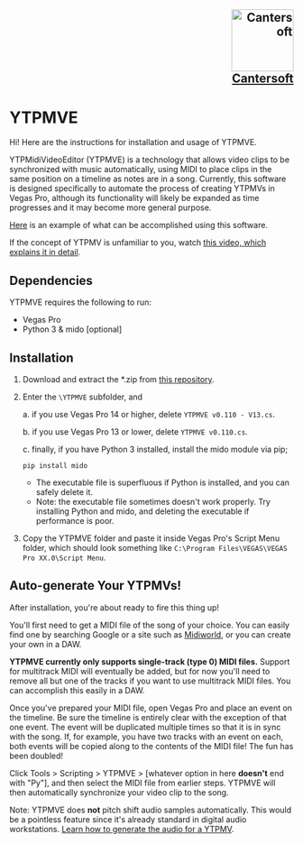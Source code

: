 <h2 align="right"><a href="https://www.youtube.com/c/Cantersoft"> <img height="110" src="https://yt3.ggpht.com/ytc/AAUvwngMs9rvEkOIVDYBmO_IpNmT6V0j1wEe1H8qwT1z=s176-c-k-c0x00ffffff-no-rj" alt="Cantersoft"> <br> Cantersoft</a></h2>


# YTPMVE

Hi! Here are the instructions for installation and usage of YTPMVE. 

YTPMidiVideoEditor (YTPMVE) is a technology that allows video clips to be synchronized with music automatically, using MIDI to place clips in the same position 
on a timeline as notes are in a song. Currently, this software is designed specifically to automate the process of creating YTPMVs in Vegas Pro,
although its functionality will likely be expanded as time progresses and it may become more general purpose.

[Here](https://youtu.be/gGs7wNIjXos) is an example of what can be accomplished using this software.

If the concept of YTPMV is unfamiliar to you, watch [this video, which explains it in detail](https://www.youtube.com/watch?v=B7UvyuOkg2E).


## Dependencies

YTPMVE requires the following to run:

* Vegas Pro
* Python 3 & mido [optional]

## Installation

1. Download and extract the *.zip from [this repository](https://github.com/Cantersoft/YTPMVE).
2. Enter the `\YTPMVE` subfolder, and

	a. if you use Vegas Pro 14 or higher, delete `YTPMVE v0.110 - V13.cs`.
	
	b. if you use Vegas Pro 13 or lower, delete `YTPMVE v0.110.cs`.
	
	c. finally, if you have Python 3 installed, install the mido module via pip;
	  ```
    pip install mido
	  ```
  	* The executable file is superfluous if Python is installed, and you can safely delete it.
	* Note: the executable file sometimes doesn't work properly. Try installing Python and mido, and deleting the executable if performance is poor.
3. Copy the YTPMVE folder and paste it inside Vegas Pro's Script Menu folder, which should look something like `C:\Program Files\VEGAS\VEGAS Pro XX.0\Script Menu`.

## Auto-generate Your YTPMVs!

After installation, you're about ready to fire this thing up! 

You'll first need to get a MIDI file of the song of your choice. You can easily find one by searching Google or a site such as [Midiworld](https://www.midiworld.com/),
or you can create your own in a DAW.

**YTPMVE currently only supports single-track (type 0) MIDI files.** Support for multitrack MIDI will eventually be added, but for now you'll need to remove all but 
one of the tracks if you want to use multitrack MIDI files. You can accomplish this easily in a DAW.

Once you've prepared your MIDI file, open Vegas Pro and place an event on the timeline. Be sure the timeline is entirely clear with the exception of that one event. 
The event will be duplicated multiple times so that it is in sync with the song. If, for example, you have two tracks with an event on each, both events will be copied
along to the contents of the MIDI file! The fun has been doubled!

Click Tools > Scripting > YTPMVE > [whatever option in here **doesn't** end with "Py"], and then select the MIDI file from earlier steps. YTPMVE will then automatically 
synchronize your video clip to the song.

Note: YTPMVE does **not** pitch shift audio samples automatically. This would be a pointless feature since it's already standard in digital audio workstations.
[Learn how to generate the audio for a YTPMV](https://youtu.be/RP8MKrwXYKI).
